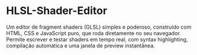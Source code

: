 # HLSL-Shader-Editor
Um editor de fragment shaders (GLSL) simples e poderoso, construído com HTML, CSS e JavaScript puro, que roda diretamente no seu navegador. Permite escrever e testar shaders em tempo real, com syntax highlighting, compilação automática e uma janela de preview instantânea.
